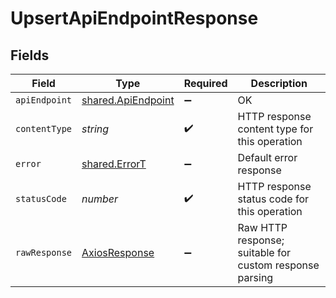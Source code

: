 # UpsertApiEndpointResponse


## Fields

| Field                                                    | Type                                                     | Required                                                 | Description                                              |
| -------------------------------------------------------- | -------------------------------------------------------- | -------------------------------------------------------- | -------------------------------------------------------- |
| `apiEndpoint`                                            | [shared.ApiEndpoint](../../models/shared/apiendpoint.md) | :heavy_minus_sign:                                       | OK                                                       |
| `contentType`                                            | *string*                                                 | :heavy_check_mark:                                       | HTTP response content type for this operation            |
| `error`                                                  | [shared.ErrorT](../../models/shared/errort.md)           | :heavy_minus_sign:                                       | Default error response                                   |
| `statusCode`                                             | *number*                                                 | :heavy_check_mark:                                       | HTTP response status code for this operation             |
| `rawResponse`                                            | [AxiosResponse](https://axios-http.com/docs/res_schema)  | :heavy_minus_sign:                                       | Raw HTTP response; suitable for custom response parsing  |